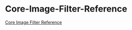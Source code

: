 # Core-Image-Filter-Reference
[Core Image Filter Reference](https://developer.apple.com/library/archive/documentation/GraphicsImaging/Reference/CoreImageFilterReference/index.html#//apple_ref/doc/filter/ci/CIColorCube)
